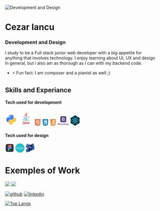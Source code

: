 ![Development and Design](https://github.com/Cezar04/Cezar04/blob/master/Blue%20and%20White%20Architect%20LinkedIn%20Banner.gif)

# Cezar Iancu
### Development and Design


I study to be a Full stack junior web developer with a big appetite for anything that involves technology. I enjoy learning about UI, UX and design în general, but i also am as thorough as I can with my backend code.

- ⚡ Fun fact: I am composer and a pianist as well ;) 

## Skills and Experiance
#### Tech used for development

<img src="https://github.com/Cezar04/Cezar04/blob/master/kisspng-angle-text-symbol-brand-other-python-5ab0c09b9ea1a7.3286927515215330836498.png" width='40' /> <img src="https://github.com/Cezar04/Cezar04/blob/master/kisspng-java-runtime-environment-computer-icons-java-platf-java-5ade3063f31610.0948145615245108199957.png" width='50' /> <img src="https://github.com/Cezar04/Cezar04/blob/master/PikPng.com_javascript-logo-png_1506141.png" width='70' /> <img src="https://github.com/Cezar04/Cezar04/blob/master/PikPng.com_bootstrap-logo-png_2172365.png" width='40' /> <img src="https://github.com/Cezar04/Cezar04/blob/master/kisspng-react-javascript-responsive-web-design-github-angu-github-5accac250cda95.4452823815233628530527.png" width='30' />

#### Tech used for design
<img src="https://github.com/Cezar04/Cezar04/blob/master/kisspng-figma-user-interface-design-designer-logo-apps-design-5ae2b107816577.63914842152480589553.png" width='30' />  <img src="https://github.com/Cezar04/Cezar04/blob/master/5842a622a6515b1e0ad75af9.png" width='30' />  <img src="https://github.com/Cezar04/Cezar04/blob/master/5a219145388087.5866319615121493172314.png" width='30' />

# Exemples of Work

<img src='https://github.com/Cezar04/Cezar04/blob/master/Design%20f%C4%83r%C4%83%20titlu%20(3).gif' width='250' /> <img src='https://github.com/Cezar04/Cezar04/blob/master/Design%20f%C4%83r%C4%83%20titlu%20(2).gif' width='250' />










[<img src='https://cdn.jsdelivr.net/npm/simple-icons@3.0.1/icons/github.svg' alt='github' height='40' >](https://github.com/Cezar04)  [<img src='https://cdn.jsdelivr.net/npm/simple-icons@3.0.1/icons/linkedin.svg' alt='linkedin' height='40'>](https://www.linkedin.com/in/iancu-cezar-972bba206/)  



[![Top Langs](https://github-readme-stats.vercel.app/api/top-langs/?username=Cezar04)](https://github.com/anuraghazra/github-readme-stats)




